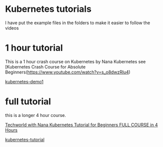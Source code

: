 # Kubernetes tutorials

I have put the example files in the folders to make it easier to follow the videos

# 1 hour tutorial
This is a 1 hour crash course on Kubernetes by Nana Kubernetes
see [Kubernetes Crash Course for Absolute Beginners(https://www.youtube.com/watch?v=s_o8dwzRlu4)

[kubernetes-demo1](../kubernetes-demo1)

# full tutorial
this is a longer 4 hour course. 

[Techworld with Nana Kubernetes Tutorial for Beginners FULL COURSE in 4 Hours](https://www.youtube.com/watch?v=X48VuDVv0do)

[kubernetes-tutorial](../kubernetes-tutorial)

